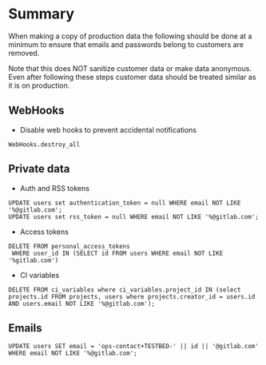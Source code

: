 # Summary

When making a copy of production data the following should be done
at a minimum to ensure that emails and passwords belong to customers
are removed.

Note that this does NOT sanitize customer data or make data anonymous.
Even after following these steps customer data should be treated similar
as it is on production.

## WebHooks

* Disable web hooks to prevent accidental notifications
```
WebHooks.destroy_all
```

## Private data

* Auth and RSS tokens
```
UPDATE users set authentication_token = null WHERE email NOT LIKE '%@gitlab.com';
UPDATE users set rss_token = null WHERE email NOT LIKE '%@gitlab.com';
```

* Access tokens
```
DELETE FROM personal_access_tokens
 WHERE user_id IN (SELECT id FROM users WHERE email NOT LIKE '%gitlab.com')
```

* CI variables
```
DELETE FROM ci_variables where ci_variables.project_id IN (select projects.id FROM projects, users where projects.creator_id = users.id AND users.email NOT LIKE '%@gitlab.com');
```

## Emails

```
UPDATE users SET email = 'ops-contact+TESTBED-' || id || '@gitlab.com' WHERE email NOT LIKE '%@gitlab.com';
```
